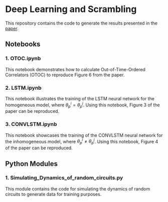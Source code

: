 # Deep Learning and Scrambling

This repository contains the code to generate the results presented in the [paper](https://arxiv.org/abs/2302.04621).

## Notebooks

### 1. OTOC.ipynb
This notebook demonstrates how to calculate Out-of-Time-Ordered Correlators (OTOC) to reproduce Figure 6 from the paper.

### 2. LSTM.ipynb
This notebook illustrates the training of the LSTM neural network for the homogeneous model, where $\theta^i_p = \theta^j_p$. Using this notebook,  Figure 3 of the paper can be reproduced.

### 3. CONVLSTM.ipynb
This notebook showcases the training of the CONVLSTM neural network for the inhomogeneous model, where $\theta^i_p \neq \theta^j_p$. Using this notebook,  Figure 4 of the paper can be reproduced.

## Python Modules

### 1. Simulating_Dynamics_of_random_circuits.py
This module contains the code for simulating the dynamics of random circuits to generate data for training purposes.
